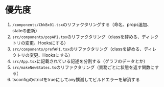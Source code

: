 # 優先度


1. ```/components/ChkBx01.tsx```のリファクタリングする（命名、props追加、stateの更新）
2. ```src/components/popAPI.tsx```のリファクタリング（classを辞める、ディレクトリの変更、Hooksにする）
3. ```src/components/prefAPI.tsx```のリファクタリング（classを辞める、ディレクトリの変更、Hooksにする）
4. ```src/App.tsx```に記載されている記述を分割する（グラフのデータとか）
5. ```src/makeNewStates.ts```のリファクタリング（責務ごとに状態を返す関数にする）
6. tsconfigのstrictをtrueにしてany撲滅してビルドエラーを解消する